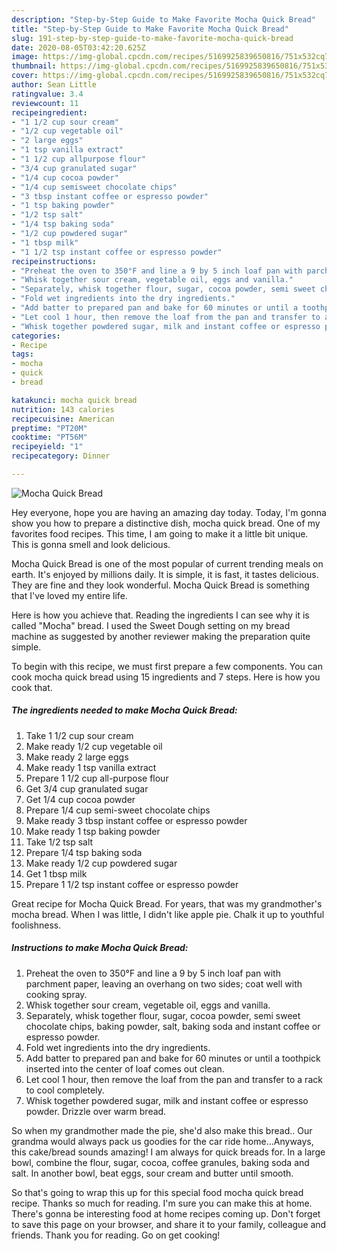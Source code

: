 ```yaml
---
description: "Step-by-Step Guide to Make Favorite Mocha Quick Bread"
title: "Step-by-Step Guide to Make Favorite Mocha Quick Bread"
slug: 191-step-by-step-guide-to-make-favorite-mocha-quick-bread
date: 2020-08-05T03:42:20.625Z
image: https://img-global.cpcdn.com/recipes/5169925839650816/751x532cq70/mocha-quick-bread-recipe-main-photo.jpg
thumbnail: https://img-global.cpcdn.com/recipes/5169925839650816/751x532cq70/mocha-quick-bread-recipe-main-photo.jpg
cover: https://img-global.cpcdn.com/recipes/5169925839650816/751x532cq70/mocha-quick-bread-recipe-main-photo.jpg
author: Sean Little
ratingvalue: 3.4
reviewcount: 11
recipeingredient:
- "1 1/2 cup sour cream"
- "1/2 cup vegetable oil"
- "2 large eggs"
- "1 tsp vanilla extract"
- "1 1/2 cup allpurpose flour"
- "3/4 cup granulated sugar"
- "1/4 cup cocoa powder"
- "1/4 cup semisweet chocolate chips"
- "3 tbsp instant coffee or espresso powder"
- "1 tsp baking powder"
- "1/2 tsp salt"
- "1/4 tsp baking soda"
- "1/2 cup powdered sugar"
- "1 tbsp milk"
- "1 1/2 tsp instant coffee or espresso powder"
recipeinstructions:
- "Preheat the oven to 350°F and line a 9 by 5 inch loaf pan with parchment paper, leaving an overhang on two sides; coat well with cooking spray."
- "Whisk together sour cream, vegetable oil, eggs and vanilla."
- "Separately, whisk together flour, sugar, cocoa powder, semi sweet chocolate chips, baking powder, salt, baking soda and instant coffee or espresso powder."
- "Fold wet ingredients into the dry ingredients."
- "Add batter to prepared pan and bake for 60 minutes or until a toothpick inserted into the center of loaf comes out clean."
- "Let cool 1 hour, then remove the loaf from the pan and transfer to a rack to cool completely."
- "Whisk together powdered sugar, milk and instant coffee or espresso powder. Drizzle over warm bread."
categories:
- Recipe
tags:
- mocha
- quick
- bread

katakunci: mocha quick bread 
nutrition: 143 calories
recipecuisine: American
preptime: "PT20M"
cooktime: "PT56M"
recipeyield: "1"
recipecategory: Dinner

---
```



![Mocha Quick Bread](https://img-global.cpcdn.com/recipes/5169925839650816/751x532cq70/mocha-quick-bread-recipe-main-photo.jpg)

Hey everyone, hope you are having an amazing day today. Today, I'm gonna show you how to prepare a distinctive dish, mocha quick bread. One of my favorites food recipes. This time, I am going to make it a little bit unique. This is gonna smell and look delicious.

Mocha Quick Bread is one of the most popular of current trending meals on earth. It's enjoyed by millions daily. It is simple, it is fast, it tastes delicious. They are fine and they look wonderful. Mocha Quick Bread is something that I've loved my entire life.

Here is how you achieve that. Reading the ingredients I can see why it is called &#34;Mocha&#34; bread. I used the Sweet Dough setting on my bread machine as suggested by another reviewer making the preparation quite simple.


To begin with this recipe, we must first prepare a few components. You can cook mocha quick bread using 15 ingredients and 7 steps. Here is how you cook that.

<!--inarticleads1-->

##### The ingredients needed to make Mocha Quick Bread:

1. Take 1 1/2 cup sour cream
1. Make ready 1/2 cup vegetable oil
1. Make ready 2 large eggs
1. Make ready 1 tsp vanilla extract
1. Prepare 1 1/2 cup all-purpose flour
1. Get 3/4 cup granulated sugar
1. Get 1/4 cup cocoa powder
1. Prepare 1/4 cup semi-sweet chocolate chips
1. Make ready 3 tbsp instant coffee or espresso powder
1. Make ready 1 tsp baking powder
1. Take 1/2 tsp salt
1. Prepare 1/4 tsp baking soda
1. Make ready 1/2 cup powdered sugar
1. Get 1 tbsp milk
1. Prepare 1 1/2 tsp instant coffee or espresso powder


Great recipe for Mocha Quick Bread. For years, that was my grandmother&#39;s mocha bread. When I was little, I didn&#39;t like apple pie. Chalk it up to youthful foolishness. 

<!--inarticleads2-->

##### Instructions to make Mocha Quick Bread:

1. Preheat the oven to 350°F and line a 9 by 5 inch loaf pan with parchment paper, leaving an overhang on two sides; coat well with cooking spray.
1. Whisk together sour cream, vegetable oil, eggs and vanilla.
1. Separately, whisk together flour, sugar, cocoa powder, semi sweet chocolate chips, baking powder, salt, baking soda and instant coffee or espresso powder.
1. Fold wet ingredients into the dry ingredients.
1. Add batter to prepared pan and bake for 60 minutes or until a toothpick inserted into the center of loaf comes out clean.
1. Let cool 1 hour, then remove the loaf from the pan and transfer to a rack to cool completely.
1. Whisk together powdered sugar, milk and instant coffee or espresso powder. Drizzle over warm bread.


So when my grandmother made the pie, she&#39;d also make this bread.. Our grandma would always pack us goodies for the car ride home…Anyways, this cake/bread sounds amazing! I am always for quick breads for. In a large bowl, combine the flour, sugar, cocoa, coffee granules, baking soda and salt. In another bowl, beat eggs, sour cream and butter until smooth. 

So that's going to wrap this up for this special food mocha quick bread recipe. Thanks so much for reading. I'm sure you can make this at home. There's gonna be interesting food at home recipes coming up. Don't forget to save this page on your browser, and share it to your family, colleague and friends. Thank you for reading. Go on get cooking!
